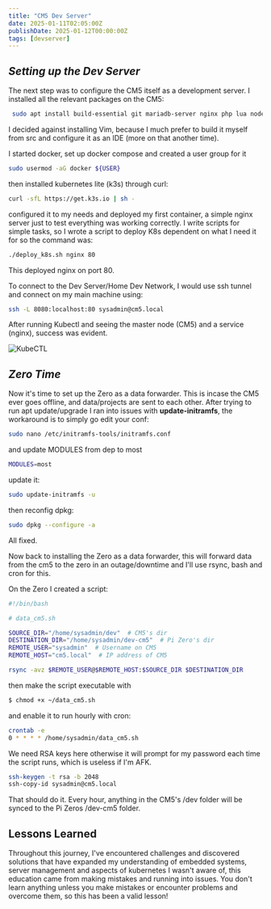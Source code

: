 ```yaml
---
title: "CM5 Dev Server"
date: 2025-01-11T02:05:00Z
publishDate: 2025-01-12T00:00:00Z
tags: [devserver]
---
```


## *Setting up the Dev Server*

The next step was to configure the CM5 itself as a development server. I installed all the relevant packages on the CM5:
```sh
 sudo apt install build-essential git mariadb-server nginx php lua nodejs docker.io
```
I decided against installing Vim, because I much prefer to build it myself from src and configure it as an IDE (more on that another time).

I started docker, set up docker compose and created a user group for it
```sh
sudo usermod -aG docker ${USER} 
```

 then installed kubernetes lite (k3s) through curl: 

```sh
curl -sfL https://get.k3s.io | sh - 
```

configured it to my needs and deployed my first container, a simple nginx server just to test everything was working correctly. I write scripts for simple tasks, so I wrote a script to deploy K8s dependent on what I need it for so the command was:

```sh
./deploy_k8s.sh nginx 80
```

This deployed nginx on port 80.

To connect to the Dev Server/Home Dev Network, I would use ssh tunnel and connect on my main machine using:

```sh
ssh -L 8080:localhost:80 sysadmin@cm5.local
```

After running Kubectl and seeing the master node (CM5) and a service (nginx), success was evident.

![KubeCTL](/img/kubectl-running.jpeg)

## *Zero Time*

Now it's time to set up the Zero as a data forwarder. This is incase the CM5 ever goes offline, and data/projects are sent to each other. After trying to run apt update/upgrade I ran into issues with **update-initramfs**, the workaround is to simply go edit your conf:

```sh
sudo nano /etc/initramfs-tools/initramfs.conf
```

and update MODULES from dep to most

```sh
MODULES=most
```

update it:

```sh
sudo update-initramfs -u

```

then reconfig dpkg:
```sh
sudo dpkg --configure -a

```

All fixed.

Now back to installing the Zero as a data forwarder, this will forward data from the cm5 to the zero in an outage/downtime and I'll use rsync, bash and cron for this. 

On the Zero I created a script:

```sh
#!/bin/bash

# data_cm5.sh

SOURCE_DIR="/home/sysadmin/dev"  # CM5's dir
DESTINATION_DIR="/home/sysadmin/dev-cm5"  # Pi Zero's dir
REMOTE_USER="sysadmin"  # Username on CM5
REMOTE_HOST="cm5.local"  # IP address of CM5

rsync -avz $REMOTE_USER@$REMOTE_HOST:$SOURCE_DIR $DESTINATION_DIR
```

then make the script executable with
```sh
$ chmod +x ~/data_cm5.sh
```

and enable it to run hourly with cron:

```sh
crontab -e
0 * * * * /home/sysadmin/data_cm5.sh
```

We need RSA keys here otherwise it will prompt for my password each time the script runs, which is useless if I'm AFK.

```sh
ssh-keygen -t rsa -b 2048
ssh-copy-id sysadmin@cm5.local
```

That should do it. Every hour, anything in the CM5's /dev folder will be synced to the Pi Zeros /dev-cm5 folder.

## Lessons Learned

Throughout this journey, I've encountered challenges and discovered solutions that have expanded my understanding of embedded systems, server management and aspects of kubernetes I wasn't aware of, this education came from making mistakes and running into issues. You don't learn anything unless you make mistakes or encounter problems and overcome them, so this has been a valid lesson!
